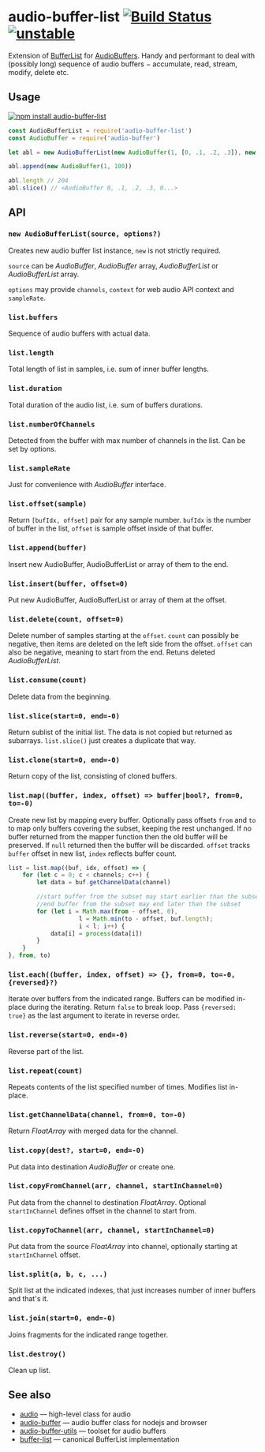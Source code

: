 # audio-buffer-list [![Build Status](https://travis-ci.org/audiojs/audio-buffer-list.svg?branch=master)](https://travis-ci.org/audiojs/audio-buffer-list) [![unstable](http://badges.github.io/stability-badges/dist/unstable.svg)](http://github.com/badges/stability-badges)

Extension of [BufferList](https://npmjs.org/package/bl) for [AudioBuffers](https://npmjs.org/package/audio-buffer). Handy and performant to deal with (possibly long) sequence of audio buffers − accumulate, read, stream, modify, delete etc.

## Usage

[![npm install audio-buffer-list](https://nodei.co/npm/audio-buffer-list.png?mini=true)](https://npmjs.org/package/audio-buffer-list/)

```js
const AudioBufferList = require('audio-buffer-list')
const AudioBuffer = require('audio-buffer')

let abl = new AudioBufferList(new AudioBuffer(1, [0, .1, .2, .3]), new AudioBuffer(1, 100))

abl.append(new AudioBuffer(1, 100))

abl.length // 204
abl.slice() // <AudioBuffer 0, .1, .2, .3, 0...>
```

## API

### `new AudioBufferList(source, options?)`

Creates new audio buffer list instance, `new` is not strictly required.

`source` can be _AudioBuffer_, _AudioBuffer_ array, _AudioBufferList_ or _AudioBufferList_ array.

`options` may provide `channels`, `context` for web audio API context and `sampleRate`.

### `list.buffers`

Sequence of audio buffers with actual data.

### `list.length`

Total length of list in samples, i.e. sum of inner buffer lengths.

### `list.duration`

Total duration of the audio list, i.e. sum of buffers durations.

### `list.numberOfChannels`

Detected from the buffer with max number of channels in the list. Can be set by options.

### `list.sampleRate`

Just for convenience with _AudioBuffer_ interface.

### `list.offset(sample)`

Return `[bufIdx, offset]` pair for any sample number. `bufIdx` is the number of buffer in the list, `offset` is sample offset inside of that buffer.

### `list.append(buffer)`

Insert new AudioBuffer, AudioBufferList or array of them to the end.

### `list.insert(buffer, offset=0)`

Put new AudioBuffer, AudioBufferList or array of them at the offset.

### `list.delete(count, offset=0)`

Delete number of samples starting at the `offset`. `count` can possibly be negative, then items are deleted on the left side from the offset. `offset` can also be negative, meaning to start from the end. Retuns deleted _AudioBufferList_.

### `list.consume(count)`

Delete data from the beginning.

### `list.slice(start=0, end=-0)`

Return sublist of the initial list. The data is not copied but returned as subarrays. `list.slice()` just creates a duplicate that way.

### `list.clone(start=0, end=-0)`

Return copy of the list, consisting of cloned buffers.

### `list.map((buffer, index, offset) => buffer|bool?, from=0, to=-0)`

Create new list by mapping every buffer. Optionally pass offsets `from` and `to` to map only buffers covering the subset, keeping the rest unchanged. If no buffer returned from the mapper function then the old buffer will be preserved. If `null` returned then the buffer will be discarded. `offset` tracks `buffer` offset in new list, `index` reflects buffer count.

```js
list = list.map((buf, idx, offset) => {
	for (let c = 0; c < channels; c++) {
		let data = buf.getChannelData(channel)

		//start buffer from the subset may start earlier than the subset
		//end buffer from the subset may end later than the subset
		for (let i = Math.max(from - offset, 0),
					l = Math.min(to - offset, buf.length);
					i < l; i++) {
			data[i] = process(data[i])
		}
	}
}, from, to)
```

### `list.each((buffer, index, offset) => {}, from=0, to=-0, {reversed}?)`

Iterate over buffers from the indicated range. Buffers can be modified in-place during the iterating. Return `false` to break loop. Pass `{reversed: true}` as the last argument to iterate in reverse order.

### `list.reverse(start=0, end=-0)`

Reverse part of the list.

### `list.repeat(count)`

Repeats contents of the list specified number of times. Modifies list in-place.

### `list.getChannelData(channel, from=0, to=-0)`

Return _FloatArray_ with merged data for the channel.

### `list.copy(dest?, start=0, end=-0)`

Put data into destination _AudioBuffer_ or create one.

### `list.copyFromChannel(arr, channel, startInChannel=0)`

Put data from the channel to destination _FloatArray_. Optional `startInChannel` defines offset in the channel to start from.

### `list.copyToChannel(arr, channel, startInChannel=0)`

Put data from the source _FloatArray_ into channel, optionally starting at `startInChannel` offset.

### `list.split(a, b, c, ...)`

Split list at the indicated indexes, that just increases number of inner buffers and that's it.

### `list.join(start=0, end=-0)`

Joins fragments for the indicated range together.

### `list.destroy()`

Clean up list.

## See also

* [audio](https://github.com/audiojs/audio) — high-level class for audio
* [audio-buffer](https://github.com/audiojs/audio-buffer) — audio buffer class for nodejs and browser
* [audio-buffer-utils](https://github.com/audio-buffer-utils) — toolset for audio buffers
* [buffer-list](https://npmjs.org/package/bl) — canonical BufferList implementation
